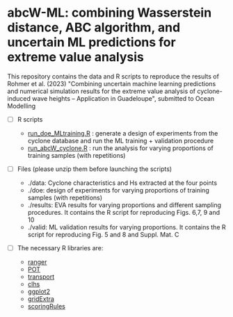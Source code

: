# abcW-ML: combining Wasserstein distance, ABC algorithm, and uncertain ML predictions for extreme value analysis

This repository contains the data and R scripts to reproduce the results of Rohmer et al. (2023) "Combining uncertain machine learning predictions and numerical simulation results for the extreme value analysis of cyclone-induced wave heights – Application in Guadeloupe", submitted to Ocean Modelling

- [ ] R scripts
  - [run_doe_MLtraining.R](./run_doe_MLtraining.R) : generate a design of experiments from the cyclone database and run the ML training + validation procedure
  - [run_abcW_cyclone.R](./run_abcW_cyclone.R) : run the analysis for varying proportions of training samples (with repetitions)

- [ ] Files (please unzip them before launching the scripts)
  - ./data: Cyclone characteristics and Hs extracted at the four points
  - ./doe: design of experiments for varying proportions of training samples (with repetitions)
  - ./results: EVA results for varying proportions and different sampling procedures. It contains the R script for reproducing Figs. 6,7, 9 and 10
  - ./valid: ML validation results for varying proportions. It contains the R script for reproducing Fig. 5 and 8 and Suppl. Mat. C 

- [ ] The necessary R libraries are:
  - [ranger](https://cran.r-project.org/web/packages/ranger/index.html)
  - [POT](https://cran.r-project.org/web/packages/POT/index.html)
  - [transport](https://cran.r-project.org/web/packages/transport/index.html)
  - [clhs](https://cran.r-project.org/web/packages/clhs/index.html)
  - [ggplot2](https://cran.r-project.org/web/packages/ggplot2/index.html)
  - [gridExtra](https://cran.r-project.org/web/packages/gridExtra/index.html)
  - [scoringRules](https://cran.r-project.org/web/packages/scoringRules/index.html)
